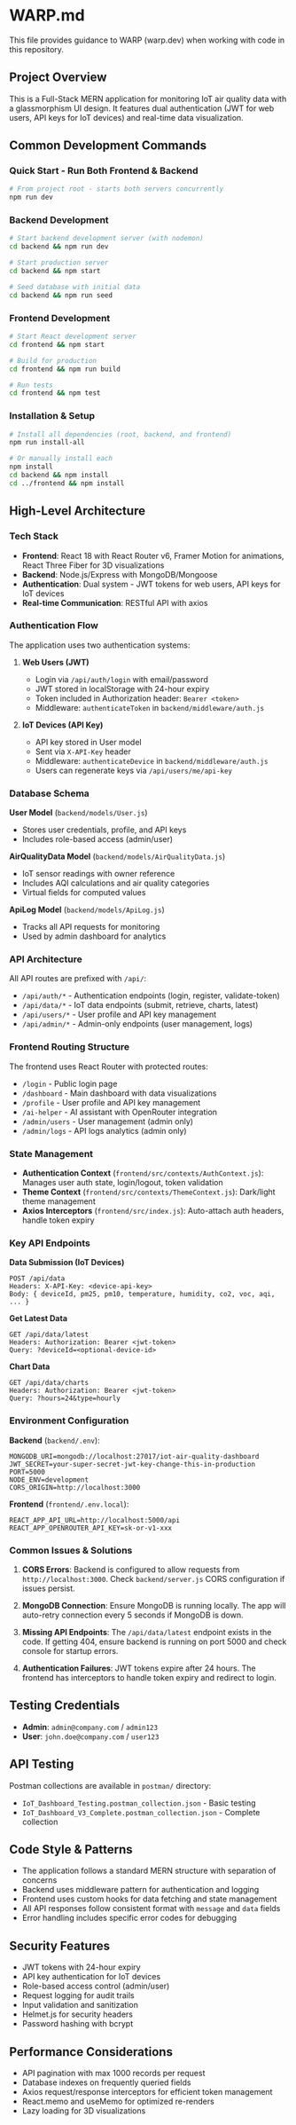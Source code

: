 # WARP.md

This file provides guidance to WARP (warp.dev) when working with code in this repository.

## Project Overview

This is a Full-Stack MERN application for monitoring IoT air quality data with a glassmorphism UI design. It features dual authentication (JWT for web users, API keys for IoT devices) and real-time data visualization.

## Common Development Commands

### Quick Start - Run Both Frontend & Backend
```bash
# From project root - starts both servers concurrently
npm run dev
```

### Backend Development
```bash
# Start backend development server (with nodemon)
cd backend && npm run dev

# Start production server
cd backend && npm start

# Seed database with initial data
cd backend && npm run seed
```

### Frontend Development
```bash
# Start React development server
cd frontend && npm start

# Build for production
cd frontend && npm run build

# Run tests
cd frontend && npm test
```

### Installation & Setup
```bash
# Install all dependencies (root, backend, and frontend)
npm run install-all

# Or manually install each
npm install
cd backend && npm install
cd ../frontend && npm install
```

## High-Level Architecture

### Tech Stack
- **Frontend**: React 18 with React Router v6, Framer Motion for animations, React Three Fiber for 3D visualizations
- **Backend**: Node.js/Express with MongoDB/Mongoose
- **Authentication**: Dual system - JWT tokens for web users, API keys for IoT devices
- **Real-time Communication**: RESTful API with axios

### Authentication Flow

The application uses two authentication systems:

1. **Web Users (JWT)**
   - Login via `/api/auth/login` with email/password
   - JWT stored in localStorage with 24-hour expiry
   - Token included in Authorization header: `Bearer <token>`
   - Middleware: `authenticateToken` in `backend/middleware/auth.js`

2. **IoT Devices (API Key)**
   - API key stored in User model
   - Sent via `X-API-Key` header
   - Middleware: `authenticateDevice` in `backend/middleware/auth.js`
   - Users can regenerate keys via `/api/users/me/api-key`

### Database Schema

**User Model** (`backend/models/User.js`)
- Stores user credentials, profile, and API keys
- Includes role-based access (admin/user)

**AirQualityData Model** (`backend/models/AirQualityData.js`)
- IoT sensor readings with owner reference
- Includes AQI calculations and air quality categories
- Virtual fields for computed values

**ApiLog Model** (`backend/models/ApiLog.js`)
- Tracks all API requests for monitoring
- Used by admin dashboard for analytics

### API Architecture

All API routes are prefixed with `/api/`:

- `/api/auth/*` - Authentication endpoints (login, register, validate-token)
- `/api/data/*` - IoT data endpoints (submit, retrieve, charts, latest)
- `/api/users/*` - User profile and API key management
- `/api/admin/*` - Admin-only endpoints (user management, logs)

### Frontend Routing Structure

The frontend uses React Router with protected routes:

- `/login` - Public login page
- `/dashboard` - Main dashboard with data visualizations
- `/profile` - User profile and API key management
- `/ai-helper` - AI assistant with OpenRouter integration
- `/admin/users` - User management (admin only)
- `/admin/logs` - API logs analytics (admin only)

### State Management

- **Authentication Context** (`frontend/src/contexts/AuthContext.js`): Manages user auth state, login/logout, token validation
- **Theme Context** (`frontend/src/contexts/ThemeContext.js`): Dark/light theme management
- **Axios Interceptors** (`frontend/src/index.js`): Auto-attach auth headers, handle token expiry

### Key API Endpoints

**Data Submission (IoT Devices)**
```
POST /api/data
Headers: X-API-Key: <device-api-key>
Body: { deviceId, pm25, pm10, temperature, humidity, co2, voc, aqi, ... }
```

**Get Latest Data**
```
GET /api/data/latest
Headers: Authorization: Bearer <jwt-token>
Query: ?deviceId=<optional-device-id>
```

**Chart Data**
```
GET /api/data/charts
Headers: Authorization: Bearer <jwt-token>
Query: ?hours=24&type=hourly
```

### Environment Configuration

**Backend** (`backend/.env`):
```
MONGODB_URI=mongodb://localhost:27017/iot-air-quality-dashboard
JWT_SECRET=your-super-secret-jwt-key-change-this-in-production
PORT=5000
NODE_ENV=development
CORS_ORIGIN=http://localhost:3000
```

**Frontend** (`frontend/.env.local`):
```
REACT_APP_API_URL=http://localhost:5000/api
REACT_APP_OPENROUTER_API_KEY=sk-or-v1-xxx
```

### Common Issues & Solutions

1. **CORS Errors**: Backend is configured to allow requests from `http://localhost:3000`. Check `backend/server.js` CORS configuration if issues persist.

2. **MongoDB Connection**: Ensure MongoDB is running locally. The app will auto-retry connection every 5 seconds if MongoDB is down.

3. **Missing API Endpoints**: The `/api/data/latest` endpoint exists in the code. If getting 404, ensure backend is running on port 5000 and check console for startup errors.

4. **Authentication Failures**: JWT tokens expire after 24 hours. The frontend has interceptors to handle token expiry and redirect to login.

## Testing Credentials

- **Admin**: `admin@company.com` / `admin123`
- **User**: `john.doe@company.com` / `user123`

## API Testing

Postman collections are available in `postman/` directory:
- `IoT_Dashboard_Testing.postman_collection.json` - Basic testing
- `IoT_Dashboard_V3_Complete.postman_collection.json` - Complete collection

## Code Style & Patterns

- The application follows a standard MERN structure with separation of concerns
- Backend uses middleware pattern for authentication and logging
- Frontend uses custom hooks for data fetching and state management
- All API responses follow consistent format with `message` and `data` fields
- Error handling includes specific error codes for debugging

## Security Features

- JWT tokens with 24-hour expiry
- API key authentication for IoT devices
- Role-based access control (admin/user)
- Request logging for audit trails
- Input validation and sanitization
- Helmet.js for security headers
- Password hashing with bcrypt

## Performance Considerations

- API pagination with max 1000 records per request
- Database indexes on frequently queried fields
- Axios request/response interceptors for efficient token management
- React.memo and useMemo for optimized re-renders
- Lazy loading for 3D visualizations